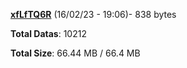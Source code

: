 [**xfLfTQ6R**](/data/xfLfTQ6R.txt) (16/02/23 - 19:06)- 838 bytes

**Total Datas**: 10212

**Total Size**: 66.44 MB / 66.4 MB